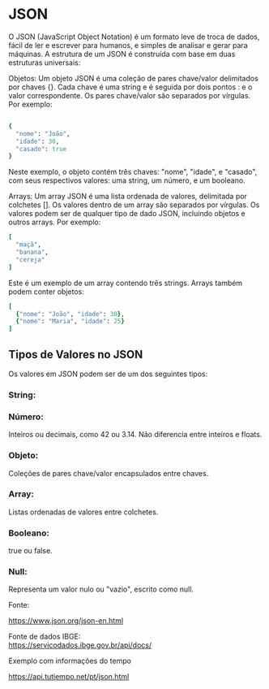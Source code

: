 # JSON

O JSON (JavaScript Object Notation) é um formato leve de troca de dados, fácil de ler e escrever para humanos, e simples de analisar e gerar para máquinas. A estrutura de um JSON é construída com base em duas estruturas universais:

Objetos: Um objeto JSON é uma coleção de pares chave/valor delimitados por chaves {}. Cada chave é uma string e é seguida por dois pontos : e o valor correspondente. Os pares chave/valor são separados por vírgulas. Por exemplo:

```ruby

{
  "nome": "João",
  "idade": 30,
  "casado": true
}
```

Neste exemplo, o objeto contém três chaves: "nome", "idade", e "casado", com seus respectivos valores: uma string, um número, e um booleano.


Arrays: Um array JSON é uma lista ordenada de valores, delimitada por colchetes []. Os valores dentro de um array são separados por vírgulas. Os valores podem ser de qualquer tipo de dado JSON, incluindo objetos e outros arrays. Por exemplo:
```ruby
[
  "maçã",
  "banana",
  "cereja"
]
```
Este é um exemplo de um array contendo três strings. Arrays também podem conter objetos:
```ruby
[
  {"nome": "João", "idade": 30},
  {"nome": "Maria", "idade": 25}
]
```

## Tipos de Valores no JSON

Os valores em JSON podem ser de um dos seguintes tipos:

### String: 

### Número:
Inteiros ou decimais, como 42 ou 3.14. Não diferencia entre inteiros e floats.
    
### Objeto: 
Coleções de pares chave/valor encapsulados entre chaves.
    
### Array: 
Listas ordenadas de valores entre colchetes.
    
### Booleano: 
true ou false.
    
### Null: 
Representa um valor nulo ou "vazio", escrito como null.

    


Fonte: 

https://www.json.org/json-en.html

Fonte de dados IBGE:  
https://servicodados.ibge.gov.br/api/docs/

Exemplo com informações do tempo

https://api.tutiempo.net/pt/json.html


